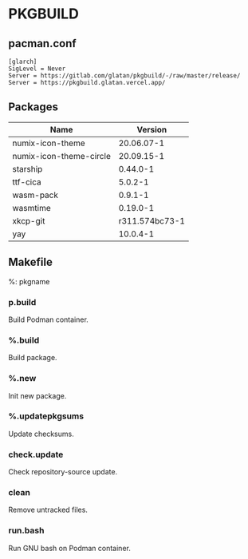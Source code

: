 # PKGBUILD

## pacman.conf

```text
[glarch]
SigLevel = Never
Server = https://gitlab.com/glatan/pkgbuild/-/raw/master/release/
Server = https://pkgbuild.glatan.vercel.app/
```

## Packages

|Name|Version|
|-|-|
|numix-icon-theme|20.06.07-1|
|numix-icon-theme-circle|20.09.15-1|
|starship|0.44.0-1|
|ttf-cica|5.0.2-1|
|wasm-pack|0.9.1-1|
|wasmtime|0.19.0-1|
|xkcp-git|r311.574bc73-1|
|yay|10.0.4-1|

## Makefile

%: pkgname

### p.build

Build Podman container.

### %.build

Build package.

### %.new

Init new package.

### %.updatepkgsums

Update checksums.

### check.update

Check repository-source update.

### clean

Remove untracked files.

### run.bash

Run GNU bash on Podman container.
